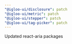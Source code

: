 ```yaml
---
"@igloo-ui/disclosure": patch
"@igloo-ui/metric": patch
"@igloo-ui/stepper": patch
"@igloo-ui/tag-picker": patch
---
```


Updated react-aria packages
